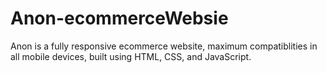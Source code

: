 # Anon-ecommerceWebsie
Anon is a fully responsive ecommerce website, maximum compatiblities in all mobile devices, built using HTML, CSS, and JavaScript.
